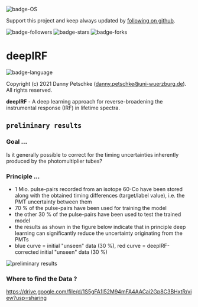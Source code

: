 ![badge-OS](https://img.shields.io/badge/stage-under%20progress-brightgreen)

Support this project and keep always updated by [following on github](https://github.com/dpscience?tab=followers).

![badge-followers](https://img.shields.io/github/followers/dpscience?style=social)
![badge-stars](https://img.shields.io/github/stars/dpscience/deepIRF?style=social)
![badge-forks](https://img.shields.io/github/forks/dpscience/deepIRF?style=social)

# deepIRF

![badge-language](https://img.shields.io/badge/language-Python-blue)

Copyright (c) 2021 Danny Petschke (danny.petschke@uni-wuerzburg.de). All rights reserved.<br>

<b>deepIRF</b> - A deep learning approach for reverse-broadening the instrumental response (IRF) in lifetime spectra. 

## ``preliminary results``

### Goal ...

Is it generally possible to correct for the timing uncertainties inherently produced by the photomultiplier tubes?

### Principle ...

* 1 Mio. pulse-pairs recorded from an isotope 60-Co have been stored along with the obtained timing differences (target/label value), i.e. the PMT uncertainty between them 
* 70 % of the pulse-pairs have been used for training the model
* the other 30 % of the pulse-pairs have been used to test the trained model
* the results as shown in the figure below indicate that in principle deep learning can significantly reduce the uncertainty originating from the PMTs 
* blue curve = initial "unseen" data (30 %), red curve = deepIRF-corrected initial "unseen" data (30 %)

![preliminary results](/preliminary%20results/preliminary%20results%20on%2060-Co.png)

### Where to find the Data ?

https://drive.google.com/file/d/1S5gFA1I52M94mFA4AACai2Gp8C3BHxtR/view?usp=sharing
